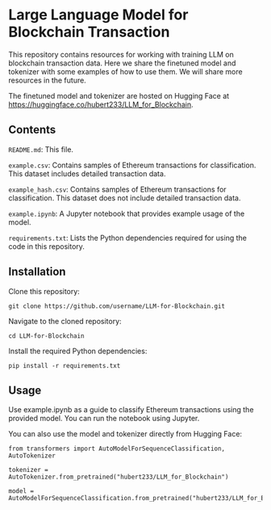 # Large Language Model for Blockchain Transaction 

This repository contains resources for working with training LLM on blockchain transaction data. Here we share the finetuned model and tokenizer with some examples of how to use them. We will share more resources in the future.

The finetuned model and tokenizer are hosted on Hugging Face at https://huggingface.co/hubert233/LLM_for_Blockchain.

## Contents
`README.md`: This file.

`example.csv`: Contains samples of Ethereum transactions for classification. This dataset includes detailed transaction data.

`example_hash.csv`: Contains samples of Ethereum transactions for classification. This dataset does not include detailed transaction data.

`example.ipynb`: A Jupyter notebook that provides example usage of the model.

`requirements.txt`: Lists the Python dependencies required for using the code in this repository.

## Installation
Clone this repository:

``git clone https://github.com/username/LLM-for-Blockchain.git``

Navigate to the cloned repository:

``cd LLM-for-Blockchain``

Install the required Python dependencies:

``pip install -r requirements.txt``

## Usage
Use example.ipynb as a guide to classify Ethereum transactions using the provided model. You can run the notebook using Jupyter.

You can also use the model and tokenizer directly from Hugging Face:


```
from transformers import AutoModelForSequenceClassification, AutoTokenizer

tokenizer = AutoTokenizer.from_pretrained("hubert233/LLM_for_Blockchain")

model = AutoModelForSequenceClassification.from_pretrained("hubert233/LLM_for_Blockchain")
```
